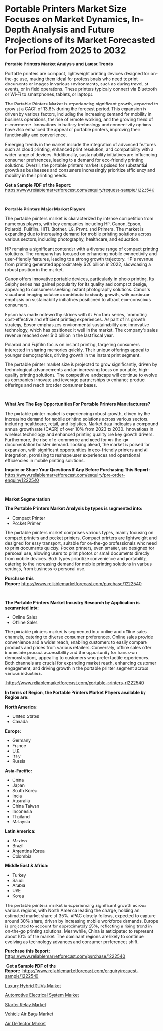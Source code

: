 <p><h1>Portable Printers Market Size Focuses on Market Dynamics, In-Depth Analysis and Future Projections of its Market Forecasted for Period from 2025 to 2032</h1></p><p><strong>Portable Printers Market Analysis and Latest Trends</strong></p>
<p><p>Portable printers are compact, lightweight printing devices designed for on-the-go use, making them ideal for professionals who need to print documents or images in various environments, such as during travel, at events, or in field operations. These printers typically connect via Bluetooth or Wi-Fi to smartphones, tablets, or laptops. </p><p>The Portable Printers Market is experiencing significant growth, expected to grow at a CAGR of 13.6% during the forecast period. This expansion is driven by various factors, including the increasing demand for mobility in business operations, the rise of remote working, and the growing trend of e-commerce. Innovations in battery technology and connectivity options have also enhanced the appeal of portable printers, improving their functionality and convenience.</p><p>Emerging trends in the market include the integration of advanced features such as cloud printing, enhanced print resolution, and compatibility with a wider range of devices. Additionally, sustainability initiatives are influencing consumer preferences, leading to a demand for eco-friendly printing solutions. Overall, the portable printers market is poised for substantial growth as businesses and consumers increasingly prioritize efficiency and mobility in their printing needs.</p></p>
<p><strong>Get a Sample PDF of the Report:&nbsp;</strong> <a href="https://www.reliablemarketforecast.com/enquiry/request-sample/1222540?utm_campaign=2195&utm_medium=2&utm_source=Github&utm_content=ia&utm_term=06022025&utm_id=portable-printers">https://www.reliablemarketforecast.com/enquiry/request-sample/1222540</a></p>
<p>&nbsp;</p>
<p><strong>Portable Printers Major Market Players</strong></p>
<p><p>The portable printers market is characterized by intense competition from numerous players, with key companies including HP, Canon, Epson, Polaroid, Fujifilm, HITI, Brother, LG, Prynt, and Primera. The market is expanding due to increasing demand for mobile printing solutions across various sectors, including photography, healthcare, and education.</p><p>HP remains a significant contender with a diverse range of compact printing solutions. The company has focused on enhancing mobile connectivity and user-friendly features, leading to a strong growth trajectory. HP's revenue from printing generated approximately $20 billion in 2022, showcasing a robust position in the market.</p><p>Canon offers innovative portable devices, particularly in photo printing. Its Selphy series has gained popularity for its quality and compact design, appealing to consumers seeking instant photography solutions. Canon's visual and imaging solutions contribute to steady growth, with particular emphasis on sustainability initiatives positioned to attract eco-conscious consumers.</p><p>Epson has made noteworthy strides with its EcoTank series, promoting cost-effective and efficient printing experiences. As part of its growth strategy, Epson emphasizes environmental sustainability and innovative technology, which has positioned it well in the market. The company's sales revenue reached over $10 billion in the last fiscal year.</p><p>Polaroid and Fujifilm focus on instant printing, targeting consumers interested in sharing memories quickly. Their unique offerings appeal to younger demographics, driving growth in the instant print segment.</p><p>The portable printer market size is projected to grow significantly, driven by technological advancements and an increasing focus on portable, high-quality printing solutions. The competitive landscape will continue to evolve as companies innovate and leverage partnerships to enhance product offerings and reach broader consumer bases.</p></p>
<p>&nbsp;</p>
<p><strong>What Are The Key Opportunities For Portable Printers Manufacturers?</strong></p>
<p><p>The portable printer market is experiencing robust growth, driven by the increasing demand for mobile printing solutions across various sectors, including healthcare, retail, and logistics. Market data indicates a compound annual growth rate (CAGR) of over 10% from 2023 to 2030. Innovations in wireless technology and enhanced printing quality are key growth drivers. Furthermore, the rise of e-commerce and need for on-the-go documentation bolster demand. Looking ahead, the market is poised for expansion, with significant opportunities in eco-friendly printers and AI integration, promising to reshape user experiences and operational efficiencies in mobile printing solutions.</p></p>
<p><strong>Inquire or Share Your Questions If Any Before Purchasing This Report:</strong> <a href="https://www.reliablemarketforecast.com/enquiry/pre-order-enquiry/1222540?utm_campaign=2195&utm_medium=2&utm_source=Github&utm_content=ia&utm_term=06022025&utm_id=portable-printers">https://www.reliablemarketforecast.com/enquiry/pre-order-enquiry/1222540</a></p>
<p>&nbsp;</p>
<p><strong>Market Segmentation</strong></p>
<p><strong>The Portable Printers Market Analysis by types is segmented into:</strong></p>
<p><ul><li>Compact Printer</li><li>Pocket Printer</li></ul></p>
<p><p>The portable printers market comprises various types, mainly focusing on compact printers and pocket printers. Compact printers are lightweight and designed for easy transport, suitable for on-the-go professionals who need to print documents quickly. Pocket printers, even smaller, are designed for personal use, allowing users to print photos or small documents directly from mobile devices. Both types prioritize convenience and portability, catering to the increasing demand for mobile printing solutions in various settings, from business to personal use.</p></p>
<p><strong>Purchase this Report:&nbsp;</strong><a href="https://www.reliablemarketforecast.com/purchase/1222540?utm_campaign=2195&utm_medium=2&utm_source=Github&utm_content=ia&utm_term=06022025&utm_id=portable-printers">https://www.reliablemarketforecast.com/purchase/1222540</a></p>
<p>&nbsp;</p>
<p><strong>The Portable Printers Market Industry Research by Application is segmented into:</strong></p>
<p><ul><li>Online Sales</li><li>Offline Sales</li></ul></p>
<p><p>The portable printers market is segmented into online and offline sales channels, catering to diverse consumer preferences. Online sales provide convenience and a wider reach, enabling customers to easily compare products and prices from various retailers. Conversely, offline sales offer immediate product accessibility and the opportunity for hands-on demonstrations, appealing to customers who prefer tactile experiences. Both channels are crucial for expanding market reach, enhancing customer engagement, and driving growth in the portable printer segment across various industries.</p></p>
<p><a href="https://www.reliablemarketforecast.com/portable-printers-r1222540?utm_campaign=2195&utm_medium=2&utm_source=Github&utm_content=ia&utm_term=06022025&utm_id=portable-printers">&nbsp;https://www.reliablemarketforecast.com/portable-printers-r1222540</a></p>
<p><strong>In terms of Region, the Portable Printers Market Players available by Region are:</strong></p>
<p>
    <p> <strong> North America: </strong>
        <ul>
            <li>United States</li>
            <li>Canada</li>
        </ul>
        </p> 
    <p> <strong> Europe: </strong>
        <ul>
            <li>Germany</li>
            <li>France</li>
            <li>U.K.</li>
            <li>Italy</li>
            <li>Russia</li>
        </ul>
        </p> 
    <p> <strong> Asia-Pacific: </strong>
        <ul>
            <li>China</li>
            <li>Japan</li>
            <li>South Korea</li>
            <li>India</li>
            <li>Australia</li>
            <li>China Taiwan</li>
            <li>Indonesia</li>
            <li>Thailand</li>
            <li>Malaysia</li>
        </ul>
        </p> 
    <p> <strong> Latin America: </strong>
        <ul>
            <li>Mexico</li>
            <li>Brazil</li>
            <li>Argentina Korea</li>
            <li>Colombia</li>
        </ul>
        </p> 
    <p> <strong> Middle East & Africa: </strong>
        <ul>
            <li>Turkey</li>
            <li>Saudi</li>
            <li>Arabia</li>
            <li>UAE</li>
            <li>Korea</li>
        </ul>
    </p>
    </p>
<p><p>The portable printers market is experiencing significant growth across various regions, with North America leading the charge, holding an estimated market share of 35%. APAC closely follows, expected to capture around 30% share, driven by increasing mobile workforce demands. Europe is projected to account for approximately 25%, reflecting a rising trend in on-the-go printing solutions. Meanwhile, China is anticipated to represent about 10% of the market. The dominant regions are likely to continue evolving as technology advances and consumer preferences shift.</p></p>
<p><strong>Purchase this Report: </strong><a href="https://www.reliablemarketforecast.com/purchase/1222540?utm_campaign=2195&utm_medium=2&utm_source=Github&utm_content=ia&utm_term=06022025&utm_id=portable-printers">https://www.reliablemarketforecast.com/purchase/1222540</a></p>
<p>&nbsp;<strong>Get a Sample PDF of the Report:&nbsp;&nbsp;</strong><a href="https://www.reliablemarketforecast.com/enquiry/request-sample/1222540?utm_campaign=2195&utm_medium=2&utm_source=Github&utm_content=ia&utm_term=06022025&utm_id=portable-printers">https://www.reliablemarketforecast.com/enquiry/request-sample/1222540</a></p>
<p><strong></strong></p>
<p><p><a href="https://www.linkedin.com/pulse/luxury-hybrid-suvs-industry-market-analysis-evaluating-size-fdd9c?utm_campaign=2195&utm_medium=2&utm_source=Github&utm_content=ia&utm_term=06022025&utm_id=portable-printers">Luxury Hybrid SUVs Market</a></p><p><a href="https://www.linkedin.com/pulse/global-automotive-electrical-system-nexus-sector-confluences-qtble?utm_campaign=2195&utm_medium=2&utm_source=Github&utm_content=ia&utm_term=06022025&utm_id=portable-printers">Automotive Electrical System Market</a></p><p><a href="https://www.linkedin.com/pulse/global-perspective-starter-relay-market-aforecastcagr-136from-d2lnf?utm_campaign=2195&utm_medium=2&utm_source=Github&utm_content=ia&utm_term=06022025&utm_id=portable-printers">Starter Relay Market</a></p><p><a href="https://www.linkedin.com/pulse/forecasting-vehicle-air-bags-market-2025-2032-report-technology-6skqe?utm_campaign=2195&utm_medium=2&utm_source=Github&utm_content=ia&utm_term=06022025&utm_id=portable-printers">Vehicle Air Bags Market</a></p><p><a href="https://www.linkedin.com/pulse/future-air-deflector-latest-trends-development-expected-ddqye?utm_campaign=2195&utm_medium=2&utm_source=Github&utm_content=ia&utm_term=06022025&utm_id=portable-printers">Air Deflector Market</a></p></p>